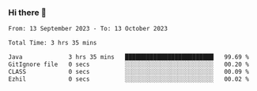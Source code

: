 ### Hi there 👋

<!--START_SECTION:waka-->

```txt
From: 13 September 2023 - To: 13 October 2023

Total Time: 3 hrs 35 mins

Java             3 hrs 35 mins   █████████████████████████   99.69 %
GitIgnore file   0 secs          ░░░░░░░░░░░░░░░░░░░░░░░░░   00.20 %
CLASS            0 secs          ░░░░░░░░░░░░░░░░░░░░░░░░░   00.09 %
Ezhil            0 secs          ░░░░░░░░░░░░░░░░░░░░░░░░░   00.02 %
```

<!--END_SECTION:waka-->

<!--
**jaimesalcedo1/jaimesalcedo1** is a ✨ _special_ ✨ repository because its `README.md` (this file) appears on your GitHub profile.

Here are some ideas to get you started:

- 🔭 I’m currently working on ...
- 🌱 I’m currently learning ...
- 👯 I’m looking to collaborate on ...
- 🤔 I’m looking for help with ...
- 💬 Ask me about ...
- 📫 How to reach me: ...
- 😄 Pronouns: ...
- ⚡ Fun fact: ...
-->
